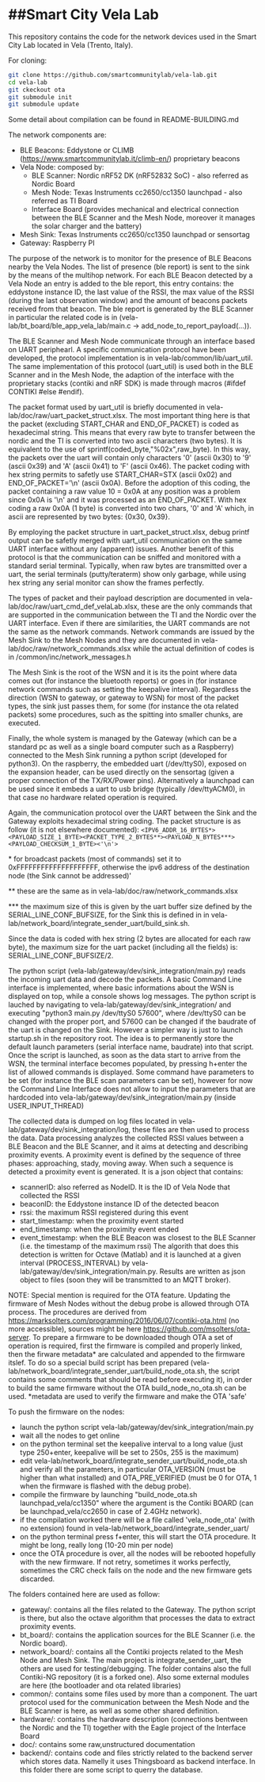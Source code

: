 ##Smart City Vela Lab
========================

This repository contains the code for the network devices used in the Smart City Lab located in Vela (Trento, Italy).

For cloning:
```bash
git clone https://github.com/smartcommunitylab/vela-lab.git
cd vela-lab
git ckeckout ota
git submodule init
git submodule update
```
Some detail about compilation can be found in README-BUILDING.md


The network components are:
- BLE Beacons: Eddystone or CLIMB (https://www.smartcommunitylab.it/climb-en/) proprietary beacons
- Vela Node: composed by:
    - BLE Scanner: Nordic nRF52 DK (nRF52832 SoC) - also referred as Nordic Board
    - Mesh Node: Texas Instruments cc2650/cc1350 launchpad - also referred as TI Board
    - Interface Board (provides mechanical and electrical connection between the BLE Scanner and the Mesh Node, moreover it manages the solar charger and the battery)
- Mesh Sink: Texas Instruments cc2650/cc1350 launchpad or sensortag
- Gateway: Raspberry PI

The purpose of the network is to monitor for the presence of BLE Beacons nearby the Vela Nodes. The list of presence (ble report) is sent to the sink by the means of the multihop network.
For each BLE Beacon detected by a Vela Node an entry is added to the ble report, this entry contains: the eddystone instance ID, the last value of the RSSI, the max value of the RSSI (during the last observation window) and the amount of beacons packets received from that beacon.
The ble report is generated by the BLE Scanner in particular the related code is in (vela-lab/bt_board/ble_app_vela_lab/main.c -> add_node_to_report_payload(...)).

The BLE Scanner and Mesh Node communicate through an interface based on UART periphearl. A specific communication protocol have been developed, the protocol implementation is in vela-lab/common/lib/uart_util.
The same implementation of this protocol (uart_util) is used both in the BLE Scanner and in the Mesh Node, the adaption of the interface with the proprietary stacks (contiki and nRF SDK) is made through macros (#ifdef CONTIKI #else #endif).

The packet format used by uart_util is briefly documented in vela-lab/doc/raw/uart_packet_struct.xlsx. The most important thing here is that the packet (excluding START_CHAR and END_OF_PACKET) is coded as hexadecimal string.
This means that every raw byte to transfer between the nordic and the TI is converted into two ascii characters (two bytes). It is equivalent to the use of sprintf(coded_byte,"%02x",raw_byte). In this way, the packets over the uart will contain only characters '0' (ascii 0x30) to '9' (ascii 0x39) and 'A' (ascii 0x41)  to 'F' (ascii 0x46).
The packet coding with hex string permits to safetly use START_CHAR=STX (ascii 0x02) and END_OF_PACKET='\n' (ascii 0x0A). Before the adoption of this coding, the packet containing a raw value 10 = 0x0A at any position was a problem since 0x0A is '\n' and it was processed as an END_OF_PACKET.
With hex coding a raw 0x0A (1 byte) is converted into two chars, '0' and 'A' which, in ascii are represented by two bytes: {0x30, 0x39}.

By employing the packet structure in uart_packet_struct.xlsx, debug printf output can be safetly merged with uart_util communication on the same UART interface without any (apparent) issues.
Another benefit of this protocol is that the communication can be sniffed and monitored with a standard serial terminal. Typically, when raw bytes are transmitted over a uart, the serial terminals (putty/teraterm) show only garbage, while using hex string any serial monitor can show the frames perfectly.

The types of packet and their payload description are documented in vela-lab/doc/raw/uart_cmd_def_velaLab.xlsx, these are the only commands that are supported in the communication between the TI and the Nordic over the UART interface. 
Even if there are similarities, the UART commands are not the same as the network commands. Network commands are issued by the Mesh Sink to the Mesh Nodes and they are documented in vela-lab/doc/raw/network_commands.xlsx while the actual definition of codes is in /common/inc/network_messages.h

The Mesh Sink is the root of the WSN and it is its the point where data comes out (for instance the bluetooth reports) or goes in (for instance network commands such as setting the keepalive interval).
Regardless the direction (WSN to gateway, or gateway to WSN) for most of the packet types, the sink just passes them, for some (for instance the ota related packets) some procedures, such as the spitting into smaller chunks, are executed.

Finally, the whole system is managed by the Gateway (which can be a standard pc as well as a single board computer such as a Raspberry) connected to the Mesh Sink running a python script (developed for python3).
On the raspberry, the embedded uart (/dev/ttyS0), exposed on the expansion header, can be used directly on the sensortag (given a proper connection of the TX/RX/Power pins).
Alternatively a launchpad can be used since it embeds a uart to usb bridge (typically /dev/ttyACM0), in that case no hardware related operation is required.

Again, the communication protocol over the UART between the Sink and the Gateway exploits hexadecimal string coding. 
The packet structure is as follow (it is not elsewhere documented): `<IPV6_ADDR_16_BYTES*><PAYLOAD_SIZE_1_BYTE><PACKET_TYPE_2_BYTES**><PAYLOAD_N_BYTES***><PAYLOAD_CHECKSUM_1_BYTE><'\n'>`

\* for broadcast packets (most of commands) set it to 0xFFFFFFFFFFFFFFFFFFFF, otherwise the ipv6 address of the destination node (the Sink cannot be addressed)'

\** these are the same as in vela-lab/doc/raw/network_commands.xlsx

\*** the maximum size of this is given by the uart buffer size defined by the SERIAL_LINE_CONF_BUFSIZE, for the Sink this is defined in in vela-lab/network_board/integrate_sender_uart/build_sink.sh.

Since the data is coded with hex string (2 bytes are allocated for each raw byte), the maximum size for the uart packet (including all the fields) is:  SERIAL_LINE_CONF_BUFSIZE/2.


The python script (vela-lab/gateway/dev/sink_integration/main.py) reads the incoming uart data and decode the packets. A basic Command Line interface is implemented, where basic informations about the WSN is displayed on top, while a console shows log messages.
The python script is lauched by navigating to vela-lab/gateway/dev/sink_integration/ and executing "python3 main.py /dev/ttyS0 57600", where /dev/ttyS0 can be changed with the proper port, and 57600 can be changed if the baudrate of the uart is changed on the Sink. However a simpler way is just to launch startup.sh in the repository root. The idea is to permanently store the default launch parameters (serial interface name, baudrate) into that script.
Once the script is launched, as soon as the data start to arrive from the WSN, the terminal interface becomes populated, by pressing h+enter the list of allowed commands is displayed.
Some command have parameters to be set (for instance the BLE scan parameters can be set), however for now the Command Line Interface does not allow to input the parameters that are hardcoded into vela-lab/gateway/dev/sink_integration/main.py (inside USER_INPUT_THREAD)

The collected data is dumped on log files located in vela-lab/gateway/dev/sink_integration/log, these files are then used to process the data.
Data processing analyzes the collected RSSI values between a BLE Beacon and the BLE Scanner, and it aims at detecting and describing proximity events. A proximity event is defined by the sequence of three phases: approaching, stady, moving away.
When such a sequence is detected a proximity event is generated. It is a json object that contains: 
- scannerID: also referred as NodeID. It is the ID of Vela Node that collected the RSSI
- beaconID: the Eddystone instance ID of the detected beacon
- rssi: the maximum RSSI registered during this event
- start_timestamp: when the proximity event started
- end_timestamp: when the proximity event ended
- event_timestamp: when the BLE Beacon was closest to the BLE Scanner (i.e. the timestamp of the maximum rssi) 
The algorith that does this detection is written for Octave (Matlab) and it is launched at a given interval (PROCESS_INTERVAL) by vela-lab/gateway/dev/sink_integration/main.py.
Results are written as json object to files (soon they will be transmitted to an MQTT broker).

NOTE:
Special mention is required for the OTA feature. Updating the firmware of Mesh Nodes without the debug probe is allowed through OTA process. The procedures are derived from https://marksolters.com/programming/2016/06/07/contiki-ota.html (no more accessible), sources might be here https://github.com/msolters/ota-server.
To prepare a firmware to be downloaded though OTA a set of operation is required, first the firmware is compiled and properly linked, then the firware metadata* are calculated and appended to the firmware itslef.
To do so a special build script has been prepared (vela-lab/network_board/integrate_sender_uart/build_node_ota.sh, the script contains some comments that should be read before executing it), in order to build the same firmware without the OTA build_node_no_ota.sh can be used.
*metadata are used to verify the firmware and make the OTA 'safe'

To push the firmware on the nodes:
- launch the python script vela-lab/gateway/dev/sink_integration/main.py
- wait all the nodes to get online
- on the python terminal set the keepalive interval to a long value (just type 250+enter, keepalive will be set to 250s, 255 is the maximum)
- edit vela-lab/network_board/integrate_sender_uart/build_node_ota.sh and verify all the parameters, in particular OTA_VERSION (must be higher than what installed) and OTA_PRE_VERIFIED (must be 0 for OTA, 1 when the firmware is flashed with the debug probe).
- compile the firmware by launching "build_node_ota.sh launchpad_vela/cc1350" where the argument is the Contiki BOARD (can be launchpad_vela/cc2650 in case of 2.4GHz network).
- if the compilation worked there will be a file called 'vela_node_ota' (with no extension) found in vela-lab/network_board/integrate_sender_uart/
- on the python terminal press f+enter, this will start the OTA procedure. It might be long, really long (10-20 min per node)
- once the OTA procedure is over, all the nodes will be rebooted hopefully with the new firmware. If not retry, sometimes it works perfectly, sometimes the CRC check fails on the node and the new firmware gets discarded. 


The folders contained here are used as follow:
- gateway/: contains all the files related to the Gateway. The python script is there, but also the octave algorithm that processes the data to extract proximity events.
- bt_board/: contains the application sources for the BLE Scanner (i.e. the Nordic board).
- network_board/: contains all the Contiki projects related to the Mesh Node and Mesh Sink. The main project is integrate_sender_uart, the others are used for testing/debugging. The folder contains also the full Contiki-NG repository (it is a forked one). Also some external modules are here (the bootloader and ota related libraries)
- common/: contains some files used by more than a component. The uart protocol used for the communication between the Mesh Node and the BLE Scanner is here, as well as some other shared definition.
- hardware/: contains the hardware description (connections bentween the Nordic and the TI) together with the Eagle project of the Interface Board
- doc/: contains some raw,unstructured documentation
- backend/: contains code and files strictly related to the backend server which stores data. Namelly it uses Thingsboard as backend interface. In this folder there are some script to querry the database.


